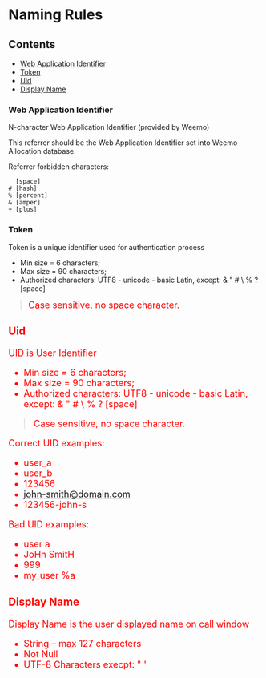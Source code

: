 # Naming Rules

## Contents

* [Web Application Identifier](#web-application-identifier)
* [Token](#token)
* [Uid](#uid)
* [Display Name](#display-name)

### Web Application Identifier

N-character Web Application Identifier (provided by Weemo) <br/>

This referrer should be the Web Application Identifier set into Weemo Allocation database.

Referrer forbidden characters: 

```
  [space] 
# [hash]
% [percent]
& [amper]
+ [plus]
```

### Token 

Token is a unique identifier used for authentication process

* Min size = 6 characters; 
* Max size = 90 characters; 
* Authorized characters:  UTF8 - unicode - basic Latin, except: & " # \ % ? [space]

> <font color="red" size="+1">Case sensitive, no space character.

### Uid

UID is User Identifier

* Min size = 6 characters; 
* Max size = 90 characters; 
* Authorized characters: UTF8 - unicode - basic Latin, except: & " # \ % ? [space]

> <font color="red" size="+1">Case sensitive, no space character.

Correct UID examples:
* user_a
* user_b
* 123456
* john-smith@domain.com
* 123456-john-s

Bad UID examples:
* user a
* JoHn SmitH
* 999
* my_user %a

### Display Name 

Display Name is the user displayed name on call window<br/>

* String – max 127 characters<br/>
* Not Null<br/>
* UTF-8 Characters execpt: " ' 